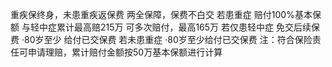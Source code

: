 重疾保终身，未患重疾返保费
两全保障，保费不白交
若患重症
赔付100%基本保额
与轻中症累计最高赔215万
可多次赔付，最高165万
若仅患轻中症
免交后续保费
·80岁至少
给付已交保费
若未患重症
·80岁至少给付已交保费
注：符合保险责任可申请理赔，累计赔付金额按50万基本保额进行计算
